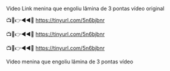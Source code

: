 Video Link menina que engoliu lâmina de 3 pontas vídeo original

📺📱👉◄◄🔴  https://tinyurl.com/5n6bjbnr

📺📱👉◄◄🔴  https://tinyurl.com/5n6bjbnr

📺📱👉◄◄🔴  https://tinyurl.com/5n6bjbnr

Video menina que engoliu lâmina de 3 pontas vídeo


